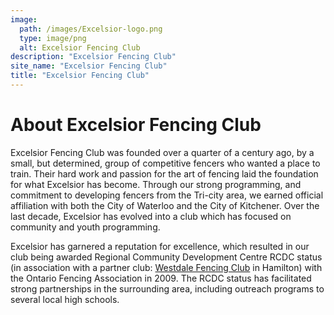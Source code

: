```yaml
---
image:
  path: /images/Excelsior-logo.png
  type: image/png
  alt: Excelsior Fencing Club
description: "Excelsior Fencing Club"
site_name: "Excelsior Fencing Club"
title: "Excelsior Fencing Club"
---
```


# About Excelsior Fencing Club

Excelsior Fencing Club was founded over a quarter of a century ago, by a small, but determined, group of competitive fencers who wanted a place to train. Their hard work and passion for the art of fencing laid the foundation for what Excelsior has become. Through our strong programming, and commitment to developing fencers from the Tri-city area, we earned official affiliation with both the City of Waterloo and the City of Kitchener. Over the last decade, Excelsior has evolved into a club which has focused on community and youth programming.

Excelsior has garnered a reputation for excellence, which resulted in our club being awarded Regional Community Development Centre RCDC status (in association with a partner club: <a href="http://www.westdalefencing.com/" target="_blank">Westdale Fencing Club</a> in Hamilton) with the Ontario Fencing Association in 2009. The RCDC status has facilitated strong partnerships in the surrounding area, including outreach programs to several local high schools.
